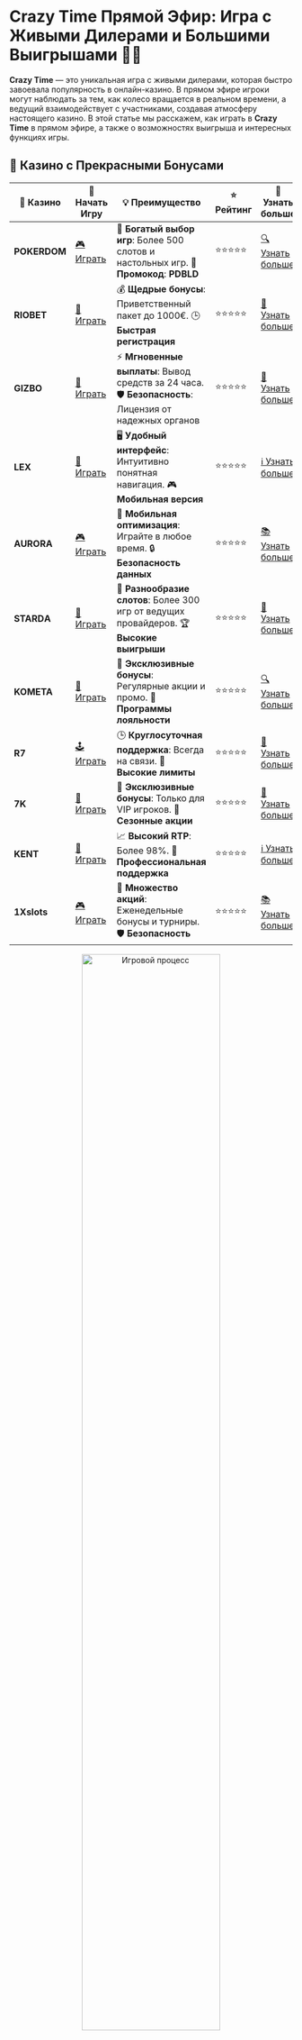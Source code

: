 # Crazy Time Прямой Эфир: Игра с Живыми Дилерами и Большими Выигрышами 🎉🎡

**Crazy Time** — это уникальная игра с живыми дилерами, которая быстро завоевала популярность в онлайн-казино. В прямом эфире игроки могут наблюдать за тем, как колесо вращается в реальном времени, а ведущий взаимодействует с участниками, создавая атмосферу настоящего казино. В этой статье мы расскажем, как играть в **Crazy Time** в прямом эфире, а также о возможностях выигрыша и интересных функциях игры.

## 🌟 Казино с Прекрасными Бонусами

| 🎲 **Казино** | 🔗 **Начать Игру** | 💡 **Преимущество** | ⭐ **Рейтинг** | 🔗 **Узнать больше** |
|--------------|---------------------|---------------------|----------------|----------------------|
| **POKERDOM**  | [🎮 Играть](https://brandplay.link/4k77v2yx) | 🎉 **Богатый выбор игр**: Более 500 слотов и настольных игр. 🎁 **Промокод**: **PDBLD** | ⭐⭐⭐⭐⭐ | [🔍 Узнать больше](https://brandplay.link/4k77v2yx) |
| **RIOBET**    | [🎰 Играть](https://brandplay.link/7xBLTPyj) | 💰 **Щедрые бонусы**: Приветственный пакет до 1000€. 🕒 **Быстрая регистрация** | ⭐⭐⭐⭐⭐ | [📖 Узнать больше](https://brandplay.link/7xBLTPyj) |
| **GIZBO**     | [🎲 Играть](https://brandplay.link/bprXw4YV) | ⚡ **Мгновенные выплаты**: Вывод средств за 24 часа. 🛡️ **Безопасность**: Лицензия от надежных органов | ⭐⭐⭐⭐⭐ | [📝 Узнать больше](https://brandplay.link/bprXw4YV) |
| **LEX**       | [🤑 Играть](https://brandplay.link/zW4hdDFV) | 🖥️ **Удобный интерфейс**: Интуитивно понятная навигация. 🎮 **Мобильная версия** | ⭐⭐⭐⭐⭐ | [ℹ️ Узнать больше](https://brandplay.link/zW4hdDFV) |
| **AURORA**    | [🎮 Играть](https://10trafic-stat2.com/click/668546556bcc6313411604bd/6766/13032/subaccount) | 📱 **Мобильная оптимизация**: Играйте в любое время. 🔒 **Безопасность данных** | ⭐⭐⭐⭐⭐ | [📚 Узнать больше](https://10trafic-stat2.com/click/668546556bcc6313411604bd/6766/13032/subaccount) |
| **STARDА**    | [🎯 Играть](https://brandplay.link/fB7xwRFL) | 🎰 **Разнообразие слотов**: Более 300 игр от ведущих провайдеров. 🏆 **Высокие выигрыши** | ⭐⭐⭐⭐⭐ | [🔎 Узнать больше](https://brandplay.link/fB7xwRFL) |
| **KOMETA**    | [🎰 Играть](https://brandplay.link/8ZymQJV8) | 🎁 **Эксклюзивные бонусы**: Регулярные акции и промо. 🔄 **Программы лояльности** | ⭐⭐⭐⭐⭐ | [🔍 Узнать больше](https://brandplay.link/8ZymQJV8) |
| **R7**        | [🕹️ Играть](https://brandplay.link/bMd3Yjsw) | 🕒 **Круглосуточная поддержка**: Всегда на связи. 💸 **Высокие лимиты** | ⭐⭐⭐⭐⭐ | [📖 Узнать больше](https://brandplay.link/bMd3Yjsw) |
| **7K**        | [🎲 Играть](https://brandplay.link/BvQyFShp) | 🌟 **Эксклюзивные бонусы**: Только для VIP игроков. 🎉 **Сезонные акции** | ⭐⭐⭐⭐⭐ | [📝 Узнать больше](https://brandplay.link/BvQyFShp) |
| **KENT**      | [🤑 Играть](https://brandplay.link/Fv2WP3js) | 📈 **Высокий RTP**: Более 98%. 💼 **Профессиональная поддержка** | ⭐⭐⭐⭐⭐ | [ℹ️ Узнать больше](https://brandplay.link/Fv2WP3js) |
| **1Xslots**   | [🎮 Играть](https://brandplay.link/hSB1khtr) | 🎉 **Множество акций**: Еженедельные бонусы и турниры. 🛡️ **Безопасность** | ⭐⭐⭐⭐⭐ | [📚 Узнать больше](https://brandplay.link/hSB1khtr) |

<div align="center"> <img src="https://i.pinimg.com/originals/1d/b3/25/1db325483acbe642c6d4e6fdd73a4988.gif" alt="Игровой процесс" width="70%"> </div>
---

## 🚀 Быстрые Выигрыши и Поддержка

| 🎲 **Казино** | 🔗 **Начать Игру** | 💡 **Преимущество** | ⭐ **Рейтинг** | 🔗 **Узнать больше** |
|--------------|---------------------|---------------------|----------------|----------------------|
| **GAMA**      | [🎯 Играть](https://brandplay.link/j6NMKsDz) | 🔍 **Интуитивный интерфейс**: Легкость использования. 🏅 **Престижные турниры** | ⭐⭐⭐⭐☆ | [🔎 Узнать больше](https://brandplay.link/j6NMKsDz) |
| **ONION**     | [🎰 Играть](https://brandplay.link/zBGRVpQ9) | 🤑 **Низкие ставки**: Идеально для начинающих. 🔄 **Быстрые выводы** | ⭐⭐⭐⭐☆ | [🔍 Узнать больше](https://brandplay.link/zBGRVpQ9) |
| **ЧЕМПИОН**   | [🕹️ Играть](https://temon-gter.cfd/go/lRq?p80412p304504pcc44t17455) | 🏅 **Лояльная программа**: Награды за активность. 🎁 **Ежемесячные бонусы** | ⭐⭐⭐⭐☆ | [📖 Узнать больше](https://temon-gter.cfd/go/lRq?p80412p304504pcc44t17455) |
| **VAVADA**    | [🎲 Играть](https://vavadapartner.pro/?promo=ea5c9275-6854-4505-94fc-95ab18221945-linkb2) | 🚀 **Быстрая регистрация**: Начните играть мгновенно. 🔐 **Безопасные транзакции** | ⭐⭐⭐⭐☆ | [📝 Узнать больше](https://vavadapartner.pro/?promo=ea5c9275-6854-4505-94fc-95ab18221945-linkb2) |
| **FRIENDS**   | [🤑 Играть](https://gofriends.mba/linkb2) | 🤝 **Социальные игры**: Играйте с друзьями. 🌐 **Мультиплатформенность** | ⭐⭐⭐⭐☆ | [ℹ️ Узнать больше](https://gofriends.mba/linkb2) |
| **1WIN**      | [🎮 Играть](https://brandplay.link/smXVpBbG) | 🏆 **Спортивные ставки**: Широкий выбор видов спорта. 💵 **Высокие коэффициенты** | ⭐⭐⭐⭐☆ | [📚 Узнать больше](https://brandplay.link/smXVpBbG) |
| **DRIP**      | [🎯 Играть](https://drp-ircp01.com/c07e6a3db) | 🌐 **Инновационные игры**: Новейшие игровые технологии. 🛡️ **Высокая безопасность** | ⭐⭐⭐⭐☆ | [🔎 Узнать больше](https://drp-ircp01.com/c07e6a3db) |
| **JOYCASINO** | [🎰 Играть](https://rpc30.call2me.pro/?/ru/registration?apkpop=0&partner=p24970p3291217pc98f) | 🎁 **Приятные бонусы**: Ежедневные акции и подарки. 🕹️ **Разнообразие игр** | ⭐⭐⭐⭐☆ | [🔍 Узнать больше](https://rpc30.call2me.pro/?/ru/registration?apkpop=0&partner=p24970p3291217pc98f) |
| **PLAYFORTUNA** | [🎮 Играть](https://fortunapromo.net/alt/playfortuna/registration?0dc4a9362a71feb7e3f165fb8e766f70) | 🎉 **Регулярные акции**: Бонусы, фриспины и многое другое. 🏅 **Турниры** | ⭐⭐⭐⭐☆ | [📚 Узнать больше](https://fortunapromo.net/alt/playfortuna/registration?0dc4a9362a71feb7e3f165fb8e766f70) |
| **SYKAA**     | [🤑 Играть](https://s-two-way.com/?source=linkb2&pid=30697) | 💸 **Доступные ставки**: Идеально для новичков. 🎁 **Щедрые бонусы** | ⭐⭐⭐⭐☆ | [🔍 Узнать больше](https://s-two-way.com/?source=linkb2&pid=30697) |

<div align="center"> <img src="https://i.pinimg.com/originals/1d/b3/25/1db325483acbe642c6d4e6fdd73a4988.gif" alt="Игровой процесс" width="70%"> </div>

![Crazy Time Прямой Эфир](https://i.pinimg.com/originals/a9/29/6e/a9296ea1cf6a7c20a985e593451f0323.png)

## Что такое **Crazy Time** в прямом эфире? 🎡💰

**Crazy Time** — это развлекательная игра с элементами колеса фортуны, которую проводят живые ведущие в прямом эфире. Игра предлагает игрокам необычные бонусные раунды, в которых можно выиграть огромные суммы. Всё это происходит в реальном времени, создавая захватывающую атмосферу и ощущение присутствия в настоящем казино.

Колесо делится на несколько сегментов, каждый из которых имеет свои множители и бонусные раунды. Игроки делают ставки на тот сегмент, на котором, по их мнению, остановится шарик после вращения. Прямой эфир с профессиональными ведущими добавляет игре интерактивности и атмосферы реального казино.

## Как играть в **Crazy Time** в прямом эфире? 🕹️🎥

### 1. **Ставки на колесо** 🎯
Колесо **Crazy Time** разделено на несколько сегментов, каждый из которых имеет определённую выплату. Вы можете делать ставки на конкретные числа или бонусные раунды. Сегменты включают:
- **Числовые сегменты** (1, 2, 5, 10) — обычные ставки.
- **Бонусные раунды**:
  - **Cash Hunt** — игра с выбором символов и множителями.
  - **Coin Flip** — переворот монеты с выигрышами в два раза больше.
  - **Pachinko** — игра с падением шарика в разные сектора с множителями.
  - **Crazy Time** — главный бонусный раунд с огромными выплатами.

### 2. **Как работает прямой эфир?** 🎬
Каждое вращение колеса и каждый бонусный раунд транслируются в реальном времени с живыми дилерами. Игроки могут следить за процессом, делать ставки и даже общаться с ведущими через чат. Прямой эфир создаёт атмосферу настоящего казино, где все происходящее можно увидеть на экране.

### 3. **Победы и выплаты** 💸
Когда шарик останавливается на сегменте, на который вы поставили, вы получаете соответствующую выплату. В бонусных раундах выигрыши могут быть значительно выше, благодаря множителям, которые предлагают дополнительные возможности для получения крупных сумм.

## Особенности игры **Crazy Time** в прямом эфире 📺✨

- **Интерактивность и атмосфера**: В прямом эфире ведущий активно взаимодействует с игроками, создавая ощущение реального казино.
- **Бонусные раунды с большими выплатами**: Игроки могут выиграть огромные деньги в бонусных раундах, таких как **Crazy Time**, **Cash Hunt**, **Pachinko** и **Coin Flip**.
- **Доступность 24/7**: Игра в прямом эфире доступна в любое время суток, что позволяет играть в удобное для вас время.
- **Простота правил**: Даже новичкам легко освоить правила игры, что делает **Crazy Time** доступной для игроков с разным уровнем опыта.

## Стратегии для игры в **Crazy Time** 💡🎯

Хотя **Crazy Time** в основном является игрой на удачу, есть несколько стратегий, которые могут помочь вам управлять своим бюджетом и повысить шансы на успех:

### 1. **Ставки на числовые сегменты** 🔢
Если вы хотите минимизировать риск, вы можете ставить на числовые сегменты (1, 2, 5, 10), которые выпадают чаще. Это более безопасный вариант, но и выплаты будут ниже.

### 2. **Ставки на бонусные раунды** 💥
Если вам нравится рисковать ради больших выигрышей, ставьте на бонусные раунды, такие как **Crazy Time**, **Cash Hunt**, **Pachinko** и **Coin Flip**. В этих раундах можно выиграть множители и дополнительные деньги.

### 3. **Смешанный подход** 🔄
Некоторые игроки предпочитают смешивать ставки на числовые сегменты с бонусными раундами. Это помогает снизить риск, обеспечив при этом шанс на крупные выигрыши.

## Преимущества игры **Crazy Time** в прямом эфире 🎉💥

### 1. **Живое взаимодействие** 🎤
Ведущие в прямом эфире создают атмосферу реального казино, что делает игру более увлекательной и динамичной.

### 2. **Большие выигрыши** 💵
Бонусные раунды **Crazy Time** предлагают невероятные возможности для получения множителей и крупных выплат, что делает игру особенно захватывающей.

### 3. **Доступность и удобство** 💻
Игра доступна на мобильных устройствах и ПК, что позволяет вам играть в любое время и в любом месте.

### 4. **Простота в освоении** 📘
Правила игры просты и понятны, что делает её доступной даже для новичков, не имеющих опыта в азартных играх.

## Где играть в **Crazy Time** в прямом эфире? 🏆

Чтобы начать играть в **Crazy Time** в прямом эфире, выбирайте проверенное онлайн-казино, которое предлагает эту игру. Убедитесь, что казино имеет лицензии и гарантирует безопасность ваших данных и средств.

## Заключение: Присоединяйтесь к **Crazy Time** и выигрывайте! 🎰🎉

**Crazy Time** в прямом эфире — это не просто игра, а настоящее шоу с живыми дилерами, бонусными раундами и большими шансами на победу. Благодаря своей динамичности и увлекательности, она привлекает множество игроков по всему миру. Начните играть в **Crazy Time**, делайте ставки и выиграйте большие деньги, наслаждаясь атмосферой реального казино!

Присоединяйтесь к игре и испытайте удачу! 🍀🎯

